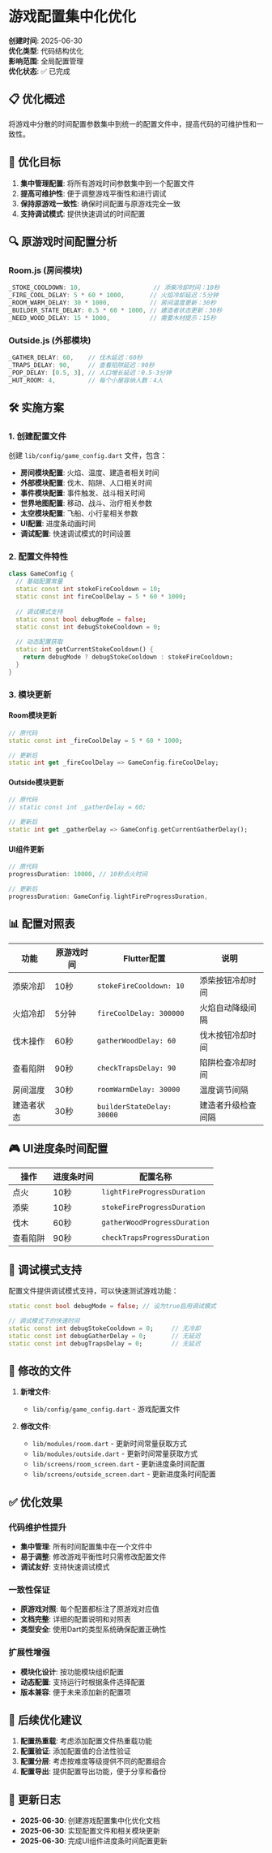 # 游戏配置集中化优化

**创建时间**: 2025-06-30  
**优化类型**: 代码结构优化  
**影响范围**: 全局配置管理  
**优化状态**: ✅ 已完成

## 📋 优化概述

将游戏中分散的时间配置参数集中到统一的配置文件中，提高代码的可维护性和一致性。

## 🎯 优化目标

1. **集中管理配置**: 将所有游戏时间参数集中到一个配置文件
2. **提高可维护性**: 便于调整游戏平衡性和进行调试
3. **保持原游戏一致性**: 确保时间配置与原游戏完全一致
4. **支持调试模式**: 提供快速调试的时间配置

## 🔍 原游戏时间配置分析

### Room.js (房间模块)
```javascript
_STOKE_COOLDOWN: 10,                    // 添柴冷却时间：10秒
_FIRE_COOL_DELAY: 5 * 60 * 1000,       // 火焰冷却延迟：5分钟
_ROOM_WARM_DELAY: 30 * 1000,           // 房间温度更新：30秒
_BUILDER_STATE_DELAY: 0.5 * 60 * 1000, // 建造者状态更新：30秒
_NEED_WOOD_DELAY: 15 * 1000,           // 需要木材提示：15秒
```

### Outside.js (外部模块)
```javascript
_GATHER_DELAY: 60,    // 伐木延迟：60秒
_TRAPS_DELAY: 90,     // 查看陷阱延迟：90秒
_POP_DELAY: [0.5, 3], // 人口增长延迟：0.5-3分钟
_HUT_ROOM: 4,         // 每个小屋容纳人数：4人
```

## 🛠️ 实施方案

### 1. 创建配置文件

创建 `lib/config/game_config.dart` 文件，包含：

- **房间模块配置**: 火焰、温度、建造者相关时间
- **外部模块配置**: 伐木、陷阱、人口相关时间  
- **事件模块配置**: 事件触发、战斗相关时间
- **世界地图配置**: 移动、战斗、治疗相关参数
- **太空模块配置**: 飞船、小行星相关参数
- **UI配置**: 进度条动画时间
- **调试配置**: 快速调试模式的时间设置

### 2. 配置文件特性

```dart
class GameConfig {
  // 基础配置常量
  static const int stokeFireCooldown = 10;
  static const int fireCoolDelay = 5 * 60 * 1000;
  
  // 调试模式支持
  static const bool debugMode = false;
  static const int debugStokeCooldown = 0;
  
  // 动态配置获取
  static int getCurrentStokeCooldown() {
    return debugMode ? debugStokeCooldown : stokeFireCooldown;
  }
}
```

### 3. 模块更新

#### Room模块更新
```dart
// 原代码
static const int _fireCoolDelay = 5 * 60 * 1000;

// 更新后
static int get _fireCoolDelay => GameConfig.fireCoolDelay;
```

#### Outside模块更新
```dart
// 原代码
// static const int _gatherDelay = 60;

// 更新后
static int get _gatherDelay => GameConfig.getCurrentGatherDelay();
```

#### UI组件更新
```dart
// 原代码
progressDuration: 10000, // 10秒点火时间

// 更新后
progressDuration: GameConfig.lightFireProgressDuration,
```

## 📊 配置对照表

| 功能 | 原游戏时间 | Flutter配置 | 说明 |
|------|------------|--------------|------|
| 添柴冷却 | 10秒 | `stokeFireCooldown: 10` | 添柴按钮冷却时间 |
| 火焰冷却 | 5分钟 | `fireCoolDelay: 300000` | 火焰自动降级间隔 |
| 伐木操作 | 60秒 | `gatherWoodDelay: 60` | 伐木按钮冷却时间 |
| 查看陷阱 | 90秒 | `checkTrapsDelay: 90` | 陷阱检查冷却时间 |
| 房间温度 | 30秒 | `roomWarmDelay: 30000` | 温度调节间隔 |
| 建造者状态 | 30秒 | `builderStateDelay: 30000` | 建造者升级检查间隔 |

## 🎮 UI进度条时间配置

| 操作 | 进度条时间 | 配置名称 |
|------|------------|----------|
| 点火 | 10秒 | `lightFireProgressDuration` |
| 添柴 | 10秒 | `stokeFireProgressDuration` |
| 伐木 | 60秒 | `gatherWoodProgressDuration` |
| 查看陷阱 | 90秒 | `checkTrapsProgressDuration` |

## 🔧 调试模式支持

配置文件提供调试模式支持，可以快速测试游戏功能：

```dart
static const bool debugMode = false; // 设为true启用调试模式

// 调试模式下的快速时间
static const int debugStokeCooldown = 0;     // 无冷却
static const int debugGatherDelay = 0;       // 无延迟
static const int debugTrapsDelay = 0;        // 无延迟
```

## 📁 修改的文件

1. **新增文件**:
   - `lib/config/game_config.dart` - 游戏配置文件

2. **修改文件**:
   - `lib/modules/room.dart` - 更新时间常量获取方式
   - `lib/modules/outside.dart` - 更新时间常量获取方式
   - `lib/screens/room_screen.dart` - 更新进度条时间配置
   - `lib/screens/outside_screen.dart` - 更新进度条时间配置

## ✅ 优化效果

### 代码维护性提升
- **集中管理**: 所有时间配置集中在一个文件中
- **易于调整**: 修改游戏平衡性时只需修改配置文件
- **调试友好**: 支持快速调试模式

### 一致性保证
- **原游戏对照**: 每个配置都标注了原游戏对应值
- **文档完整**: 详细的配置说明和对照表
- **类型安全**: 使用Dart的类型系统确保配置正确性

### 扩展性增强
- **模块化设计**: 按功能模块组织配置
- **动态配置**: 支持运行时根据条件选择配置
- **版本兼容**: 便于未来添加新的配置项

## 🔄 后续优化建议

1. **配置热重载**: 考虑添加配置文件热重载功能
2. **配置验证**: 添加配置值的合法性验证
3. **配置分层**: 考虑按难度等级提供不同的配置组合
4. **配置导出**: 提供配置导出功能，便于分享和备份

## 📝 更新日志

- **2025-06-30**: 创建游戏配置集中化优化文档
- **2025-06-30**: 实现配置文件和相关模块更新
- **2025-06-30**: 完成UI组件进度条时间配置更新
